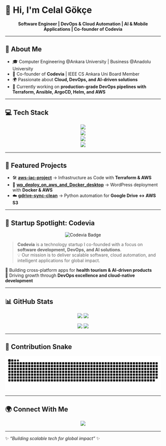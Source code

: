 # 👋 Hi, I'm Celal Gökçe  

<p align="center">
  <b>Software Engineer | DevOps & Cloud Automation | AI & Mobile Applications | Co-founder of Codevia</b>
</p>

---

## 🚀 About Me  

- 🎓 Computer Engineering @Ankara University | Business @Anadolu University  
- 💼 Co-founder of **Codevia** | IEEE CS Ankara Uni Board Member  
- 🌍 Passionate about **Cloud, DevOps, and AI-driven solutions**  
- 🔭 Currently working on **production-grade DevOps pipelines with Terraform, Ansible, ArgoCD, Helm, and AWS**  

---

## 💻 Tech Stack  

<p align="center">
  <!-- Languages -->
  <img src="https://skillicons.dev/icons?i=java,python,ts,js,cs" /> <br/>
  <!-- Frameworks -->
  <img src="https://skillicons.dev/icons?i=spring" /> <br/>
  <!-- Cloud & DevOps -->
  <img src="https://skillicons.dev/icons?i=aws,terraform,ansible,docker,kubernetes,helm" /> <br/>
  <!-- Tools -->
  <img src="https://skillicons.dev/icons?i=git,github,linux,mongodb,mysql,postgres" />
</p>

---

## 📂 Featured Projects  

- 🛠️ [**aws-iac-project**](#) → Infrastructure as Code with **Terraform & AWS**  
- 🐳 [**wp_deploy_on_aws_and_Docker_desktop**](#) → WordPress deployment with **Docker & AWS**  
- ☁️ [**gdrive-sync-clean**](#) → Python automation for **Google Drive ↔ AWS S3**  

---

## 🏢 Startup Spotlight: Codevia  

<p align="center">
  <img src="https://img.shields.io/badge/Codevia-Tech%20Startup-blueviolet?style=for-the-badge&logo=github" alt="Codevia Badge"/>
</p>

> **Codevia** is a technology startup I co-founded with a focus on **software development, DevOps, and AI solutions**.  
> 💡 Our mission is to deliver scalable software, cloud automation, and intelligent applications for global impact.  

🔹 Building cross-platform apps for **health tourism & AI-driven products**  
🔹 Driving growth through **DevOps excellence and cloud-native development**  

---

## 📊 GitHub Stats  

<p align="center">
  <!-- Dark Mode -->
  <img src="https://github-readme-stats.vercel.app/api?username=celalgokce&show_icons=true&theme=radical&hide_border=true#gh-dark-mode-only" height="170"/>
  <img src="https://github-readme-stats.vercel.app/api/top-langs/?username=celalgokce&layout=compact&theme=radical&hide_border=true#gh-dark-mode-only" height="170"/>
</p>

<p align="center">
  <!-- Light Mode -->
  <img src="https://github-readme-stats.vercel.app/api?username=celalgokce&show_icons=true&theme=default&hide_border=true#gh-light-mode-only" height="170"/>
  <img src="https://github-readme-stats.vercel.app/api/top-langs/?username=celalgokce&layout=compact&theme=default&hide_border=true#gh-light-mode-only" height="170"/>
</p>

---

## 🐍 Contribution Snake  

<p align="center">
  <img src="https://raw.githubusercontent.com/platane/snk/output/github-contribution-grid-snake.svg" alt="snake animation" />
</p>

---

## 🌍 Connect With Me  

<p align="center">
  <a href="https://www.linkedin.com/in/celal-g%C3%B6k%C3%A7e-511083168/"><img src="https://skillicons.dev/icons?i=linkedin" height="40"/></a>
</p>

---

✨ _“Building scalable tech for global impact”_ ✨  


<!--
**celalgokce/celalgokce** is a ✨ _special_ ✨ repository because its `README.md` (this file) appears on your GitHub profile.

Here are some ideas to get you started:

- 🔭 I’m currently working on ...
- 🌱 I’m currently learning ...
- 👯 I’m looking to collaborate on ...
- 🤔 I’m looking for help with ...
- 💬 Ask me about ...
- 📫 How to reach me: ...
- 😄 Pronouns: ...
- ⚡ Fun fact: ...
-->
